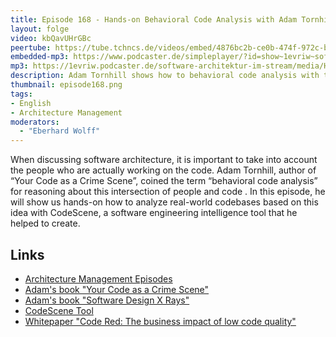 ```yaml
---
title: Episode 168 - Hands-on Behavioral Code Analysis with Adam Tornhill
layout: folge
video: kbQavUHrGBc
peertube: https://tube.tchncs.de/videos/embed/4876bc2b-ce0b-474f-972c-b1b5a9dc9fa3
embedded-mp3: https://www.podcaster.de/simpleplayer/?id=show~1evriw~software-architektur-im-stream~pod-86b4d428c32ef850978adff674&v=1686143918
mp3: https://1evriw.podcaster.de/software-architektur-im-stream/media/Hands-on_Behavioral_Code_Analysis_with_Adam_Tornhill.mp3
description: Adam Tornhill shows how to behavioral code analysis with the tool CodeScene. 
thumbnail: episode168.png
tags:
- English
- Architecture Management
moderators:
  - "Eberhard Wolff"
---
```


When discussing software architecture, it is important to take into
account the people who are actually working on the code. Adam
Tornhill, author of “Your Code as a Crime Scene”, coined the term
“behavioral code analysis” for reasoning about this intersection of
people and code . In this episode, he will show us hands-on how to
analyze real-world codebases based on this idea with CodeScene, a
software engineering intelligence tool that he helped to create.

## Links

- [Architecture Management Episodes](https://software-architektur.tv/tags.html#Architecture%20Management)
- [Adam's book "Your Code as a Crime Scene"](https://amzn.to/3J18Z02)
- [Adam's book "Software Design X Rays"](https://amzn.to/43LkW25)
- [CodeScene Tool](https://codescene.com/)
- [Whitepaper "Code Red: The business impact of low code quality"](https://codescene.com/hubfs/web_docs/business-impact-of-code-quality.pdf)
